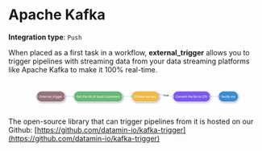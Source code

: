 # Apache Kafka

**Integration type**:  `Push`

When placed as a first task in a workflow, **external\_trigger** allows you to trigger pipelines with streaming data from your data streaming platforms like Apache Kafka to make it 100% real-time.

<figure><img src="../../.gitbook/assets/Screenshot 2022-11-28 at 18.09.50.png" alt=""><figcaption></figcaption></figure>

The open-source library that can trigger pipelines from it is hosted on our Github:  [https://github.com/datamin-io/kafka-trigger](https://github.com/datamin-io/kafka-trigger)
